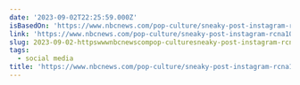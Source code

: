 ```yaml
---
date: '2023-09-02T22:25:59.000Z'
isBasedOn: 'https://www.nbcnews.com/pop-culture/sneaky-post-instagram-rcna102868'
link: 'https://www.nbcnews.com/pop-culture/sneaky-post-instagram-rcna102868'
slug: 2023-09-02-httpswwwnbcnewscompop-culturesneaky-post-instagram-rcna102868
tags:
  - social media
title: 'https://www.nbcnews.com/pop-culture/sneaky-post-instagram-rcna102868'
---
```


